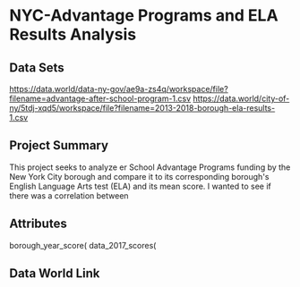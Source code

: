 # NYC-Advantage Programs and ELA Results Analysis

## Data Sets

https://data.world/data-ny-gov/ae9a-zs4q/workspace/file?filename=advantage-after-school-program-1.csv
https://data.world/city-of-ny/5tdj-xqd5/workspace/file?filename=2013-2018-borough-ela-results-1.csv

## Project Summary

This project seeks to analyze er School Advantage Programs funding by the New York City borough and compare it to its corresponding borough's English Language Arts test (ELA) and its mean score. I wanted to see if there was a correlation between 

## Attributes

borough_year_score(
data_2017_scores(

## Data World Link



